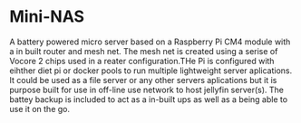 # Mini-NAS
A battery powered micro server based on a Raspberry Pi CM4 module with a in built router and mesh net. The mesh net is created using a serise of Vocore 2 chips used in a reater configuration.THe Pi is configured with eihther diet pi or docker pools to run multiple lightweight server aplications. It could be used as a file server or any other servers aplications but it is purpose built for use in off-line use network to host jellyfin server(s). The battey backup is included to act as a in-built ups as well as a being able to use it on the go. 
